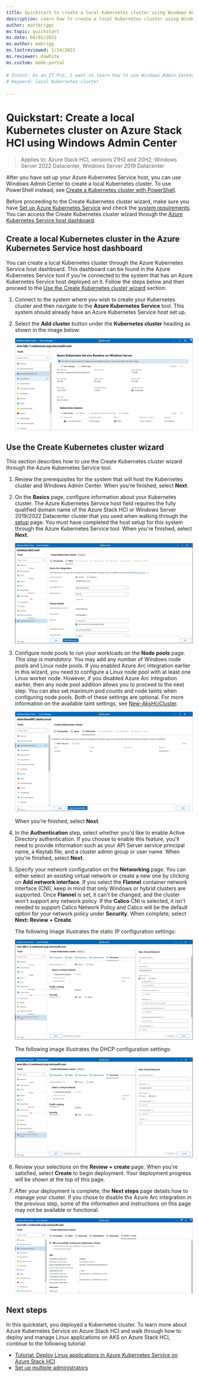 ```yaml
---
title: Quickstart to create a local Kubernetes cluster using Windows Admin Center
description: Learn how to create a local Kubernetes cluster using Windows Admin Center
author: mattbriggs
ms.topic: quickstart
ms.date: 04/01/2022
ms.author: mabrigg 
ms.lastreviewed: 1/14/2022
ms.reviewer: dawhite
ms.custom: mode-portal

# Intent: As an IT Pro, I want to learn how to use Windows Admin Center to create a local Kubernetes cluster.
# Keyword: local Kubernetes cluster

---
```

# Quickstart: Create a local Kubernetes cluster on Azure Stack HCI using Windows Admin Center

> Applies to: Azure Stack HCI, versions 21H2 and 20H2; Windows Server 2022 Datacenter, Windows Server 2019 Datacenter

After you have set up your Azure Kubernetes Service host, you can use Windows Admin Center to create a local Kubernetes cluster. To use PowerShell instead, see [Create a Kubernetes cluster with PowerShell](kubernetes-walkthrough-powershell.md).

Before proceeding to the Create Kubernetes cluster wizard, make sure you have [Set up Azure Kubernetes Service](setup.md) and check the [system requirements](system-requirements.md). You can access the Create Kubernetes cluster wizard through the [Azure Kubernetes Service host dashboard](#create-a-local-kubernetes-cluster-in-the-azure-kubernetes-service-host-dashboard).

## Create a local Kubernetes cluster in the Azure Kubernetes Service host dashboard

You can create a local Kubernetes cluster through the Azure Kubernetes Service host dashboard. This dashboard can be found in the Azure Kubernetes Service tool if you're connected to the system that has an Azure Kubernetes Service host deployed on it. Follow the steps below and then proceed to the [Use the Create Kubernetes cluster wizard](#use-the-create-kubernetes-cluster-wizard) section:

1. Connect to the system where you wish to create your Kubernetes cluster and then navigate to the **Azure Kubernetes Service** tool. This system should already have an Azure Kubernetes Service host set up.

2. Select the **Add cluster** button under the **Kubernetes cluster** heading as shown in the image below:

   [ ![Illustrates the Azure Kubernetes Service tool dashboard that appears after you set up an Azure Kubernetes Service host.](./media/create-kubernetes-cluster/dashboard-kubernetes-wizard.png) ](./media/create-kubernetes-cluster/dashboard-kubernetes-wizard.png#lightbox)
   
## Use the Create Kubernetes cluster wizard
This section describes how to use the Create Kubernetes cluster wizard through the Azure Kubernetes Service tool.  

1. Review the prerequisites for the system that will host the Kubernetes cluster and Windows Admin Center. When you're finished, select **Next**.

2. On the **Basics** page, configure information about your Kubernetes cluster. The Azure Kubernetes Service host field requires the fully qualified domain name of the Azure Stack HCI or Windows Server 2019/2022 Datacenter cluster that you used when walking through the [setup](setup.md) page. You must have completed the host setup for this system through the Azure Kubernetes Service tool. When you're finished, select **Next**.

    [ ![Illustrates the Basics page of the Kubernetes cluster wizard.](./media/create-kubernetes-cluster/basics.png) ](./media/create-kubernetes-cluster/basics.png#lightbox)
 
3. Configure node pools to run your workloads on the **Node pools** page. *This step is mandatory*. You may add any number of Windows node pools and Linux node pools. If you enabled Azure Arc integration earlier in this wizard, you need to configure a Linux node pool with at least one Linux worker node. However, if you disabled Azure Arc integration earlier, then any node pool addition allows you to proceed to the next step. You can also set maximum pod counts and node taints when configuring node pools. Both of these settings are optional. For more information on the available taint settings, see [New-AksHciCluster](./reference/ps/new-akshcicluster.md#new-aks-hci-cluster-with-a-linux-node-pool-and-taints).

    ![Screenshot that illustrates the Node pools page of the Kubernetes cluster wizard where you can configure maximum pod counts and taints.](./media/create-kubernetes-cluster/node-pool-added.png)

   When you're finished, select **Next**.

4. In the **Authentication** step, select whether you'd like to enable Active Directory authentication. If you choose to enable this feature, you'll need to provide information such as your API Server service principal name, a Keytab file, and a cluster admin group or user name. When you're finished, select **Next**.

5. Specify your network configuration on the **Networking** page. You can either select an existing virtual network or create a new one by clicking on **Add network interface**. If you select the **Flannel** container network interface (CNI), keep in mind that only Windows or hybrid clusters are supported. Once **Flannel** is set, it can't be changed, and the cluster won't support any network policy. If the **Calico** CNI is selected, it isn't needed to support Calico Network Policy and Calico will be the default option for your network policy under **Security**. When complete, select **Next: Review + Create**.

    The following image illustrates the static IP configuration settings:

    [ ![Illustrates the Networking, static page of the Kubernetes cluster wizard.](./media/create-kubernetes-cluster/networking-static.png) ](/media/create-kubernetes-cluster/networking-static.png#lightbox)

   The following image illustrates the DHCP configuration settings:

    [ ![Illustrates the Networking, DHCP page of the Kubernetes cluster wizard.](./media/create-kubernetes-cluster/networking-dhcp.png) ](/media/create-kubernetes-cluster/networking-dhcp.png#lightbox)
 
 
6. Review your selections on the **Review + create** page. When you're satisfied, select **Create** to begin deployment. Your deployment progress will be shown at the top of this page. 

7. After your deployment is complete, the **Next steps** page details how to manage your cluster. If you chose to disable the Azure Arc integration in the previous step, some of the information and instructions on this page may not be available or functional.
    
    [ ![Illustrates the successful completion of the Kubernetes cluster.](./media/create-kubernetes-cluster/deployment-complete.png) ](/media/create-kubernetes-cluster/deployment-complete.png#lightbox)
 
## Next steps

In this quickstart, you deployed a Kubernetes cluster. To learn more about Azure Kubernetes Service on Azure Stack HCI and walk through how to deploy and manage Linux applications on AKS on Azure Stack HCI, continue to the following tutorial:

- [Tutorial: Deploy Linux applications in Azure Kubernetes Service on Azure Stack HCI](deploy-linux-application.md)
- [Set up multiple administrators](./set-multiple-administrators.md)
